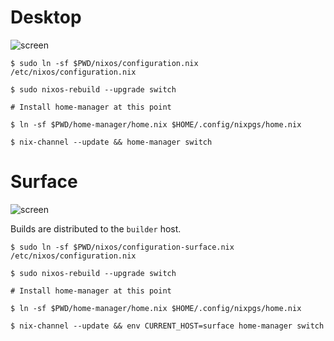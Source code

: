 # Desktop
![screen](https://i.imgur.com/mw2q4ZD.png)
```
$ sudo ln -sf $PWD/nixos/configuration.nix /etc/nixos/configuration.nix

$ sudo nixos-rebuild --upgrade switch

# Install home-manager at this point 

$ ln -sf $PWD/home-manager/home.nix $HOME/.config/nixpgs/home.nix

$ nix-channel --update && home-manager switch
```


# Surface
![screen](https://i.imgur.com/6Sjgufq.png)

Builds are distributed to the `builder` host.

```
$ sudo ln -sf $PWD/nixos/configuration-surface.nix /etc/nixos/configuration.nix

$ sudo nixos-rebuild --upgrade switch

# Install home-manager at this point 

$ ln -sf $PWD/home-manager/home.nix $HOME/.config/nixpgs/home.nix

$ nix-channel --update && env CURRENT_HOST=surface home-manager switch
```


